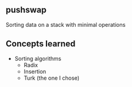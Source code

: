 ## pushswap
Sorting data on a stack with minimal operations

## Concepts learned
- Sorting algorithms
	- Radix
	- Insertion
	- Turk (the one I chose)